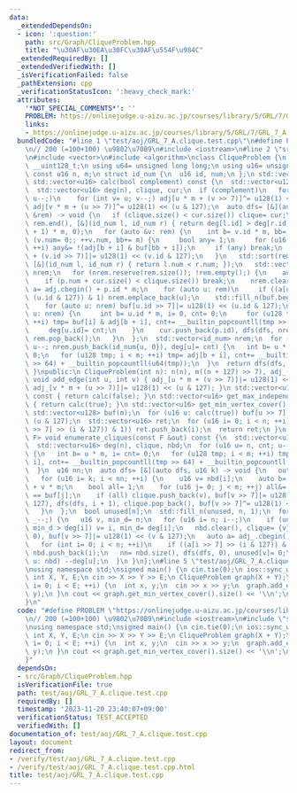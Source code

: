 ```yaml
---
data:
  _extendedDependsOn:
  - icon: ':question:'
    path: src/Graph/CliqueProblem.hpp
    title: "\u30AF\u30EA\u30FC\u30AF\u554F\u984C"
  _extendedRequiredBy: []
  _extendedVerifiedWith: []
  _isVerificationFailed: false
  _pathExtension: cpp
  _verificationStatusIcon: ':heavy_check_mark:'
  attributes:
    '*NOT_SPECIAL_COMMENTS*': ''
    PROBLEM: https://onlinejudge.u-aizu.ac.jp/courses/library/5/GRL/7/GRL_7_A
    links:
    - https://onlinejudge.u-aizu.ac.jp/courses/library/5/GRL/7/GRL_7_A
  bundledCode: "#line 1 \"test/aoj/GRL_7_A.clique.test.cpp\"\n#define PROBLEM \"https://onlinejudge.u-aizu.ac.jp/courses/library/5/GRL/7/GRL_7_A\"\
    \n// 200 (=100+100) \u9802\u70B9\n#include <iostream>\n#line 2 \"src/Graph/CliqueProblem.hpp\"\
    \n#include <vector>\n#include <algorithm>\nclass CliqueProblem {\n using u128=\
    \ __uint128_t;\n using u64= unsigned long long;\n using u16= unsigned short;\n\
    \ const u16 n, m;\n struct id_num {\n  u16 id, num;\n };\n std::vector<u128> adj_;\n\
    \ std::vector<u16> calc(bool complement) const {\n  std::vector<u128> buf, adj(adj_);\n\
    \  std::vector<u16> deg(n), clique, cur;\n  if (complement)\n   for (int u= n;\
    \ u--;)\n    for (int v= u; v--;) adj[u * m + (v >> 7)]^= u128(1) << (v & 127),\
    \ adj[v * m + (u >> 7)]^= u128(1) << (u & 127);\n  auto dfs= [&](auto dfs, std::vector<id_num>\
    \ &rem) -> void {\n   if (clique.size() < cur.size()) clique= cur;\n   std::sort(rem.begin(),\
    \ rem.end(), [&](id_num l, id_num r) { return deg[l.id] > deg[r.id]; }), buf.assign((n\
    \ + 1) * m, 0);\n   for (auto &v: rem) {\n    int b= v.id * m, bb= 0;\n    for\
    \ (v.num= 0;; ++v.num, bb+= m) {\n     bool any= 1;\n     for (u16 i= 0; i < m;\
    \ ++i) any&= !(adj[b + i] & buf[bb + i]);\n     if (any) break;\n    }\n    buf[bb\
    \ + (v.id >> 7)]|= u128(1) << (v.id & 127);\n   }\n   std::sort(rem.begin(), rem.end(),\
    \ [&](id_num l, id_num r) { return l.num < r.num; });\n   std::vector<id_num>\
    \ nrem;\n   for (nrem.reserve(rem.size()); !rem.empty();) {\n    auto p= rem.back();\n\
    \    if (p.num + cur.size() < clique.size()) break;\n    nrem.clear();\n    auto\
    \ a= adj.cbegin() + p.id * m;\n    for (auto u: rem)\n     if ((a[u.id >> 7] >>\
    \ (u.id & 127)) & 1) nrem.emplace_back(u);\n    std::fill_n(buf.begin(), m, 0);\n\
    \    for (auto u: nrem) buf[u.id >> 7]|= u128(1) << (u.id & 127);\n    for (auto\
    \ u: nrem) {\n     int b= u.id * m, i= 0, cnt= 0;\n     for (u128 tmp; i < m;\
    \ ++i) tmp= buf[i] & adj[b + i], cnt+= __builtin_popcountll(tmp >> 64) + __builtin_popcountll(u64(tmp));\n\
    \     deg[u.id]= cnt;\n    }\n    cur.push_back(p.id), dfs(dfs, nrem), cur.pop_back(),\
    \ rem.pop_back();\n   }\n  };\n  std::vector<id_num> nrem;\n  for (u16 u= n, cnt;\
    \ u--; nrem.push_back(id_num{u, 0}), deg[u]= cnt) {\n   int b= u * m, i= cnt=\
    \ 0;\n   for (u128 tmp; i < m; ++i) tmp= adj[b + i], cnt+= __builtin_popcountll(tmp\
    \ >> 64) + __builtin_popcountll(u64(tmp));\n  }\n  return dfs(dfs, nrem), clique;\n\
    \ }\npublic:\n CliqueProblem(int n): n(n), m((n + 127) >> 7), adj_(n * m) {}\n\
    \ void add_edge(int u, int v) { adj_[u * m + (v >> 7)]|= u128(1) << (v & 127),\
    \ adj_[v * m + (u >> 7)]|= u128(1) << (u & 127); }\n std::vector<u16> get_max_clique()\
    \ const { return calc(false); }\n std::vector<u16> get_max_independent_set() const\
    \ { return calc(true); }\n std::vector<u16> get_min_vertex_cover() const {\n \
    \ std::vector<u128> buf(m);\n  for (u16 u: calc(true)) buf[u >> 7]|= u128(1) <<\
    \ (u & 127);\n  std::vector<u16> ret;\n  for (u16 i= 0; i < n; ++i)\n   if (!((buf[i\
    \ >> 7] >> (i & 127)) & 1)) ret.push_back(i);\n  return ret;\n }\n template <class\
    \ F> void enumerate_cliques(const F &out) const {\n  std::vector<u128> buf;\n\
    \  std::vector<u16> deg(n), clique, nbd;\n  for (u16 u= n, cnt; u--; deg[u]= cnt)\
    \ {\n   int b= u * m, i= cnt= 0;\n   for (u128 tmp; i < m; ++i) tmp= adj_[b +\
    \ i], cnt+= __builtin_popcountll(tmp >> 64) + __builtin_popcountll(u64(tmp));\n\
    \  }\n  u16 nn;\n  auto dfs= [&](auto dfs, u16 k) -> void {\n   out(clique);\n\
    \   for (u16 i= k; i < nn; ++i) {\n    u16 v= nbd[i];\n    auto b= adj_.cbegin()\
    \ + v * m;\n    bool all= 1;\n    for (u16 j= 0; j < m; ++j) all&= (b[j] & buf[j])\
    \ == buf[j];\n    if (all) clique.push_back(v), buf[v >> 7]|= u128(1) << (v &\
    \ 127), dfs(dfs, i + 1), clique.pop_back(), buf[v >> 7]^= u128(1) << (v & 127);\n\
    \   }\n  };\n  bool unused[n];\n  std::fill_n(unused, n, 1);\n  for (u16 _= n;\
    \ _--;) {\n   u16 v, min_d= n;\n   for (u16 i= n; i--;)\n    if (unused[i] &&\
    \ min_d > deg[i]) v= i, min_d= deg[i];\n   nbd.clear(), clique= {v}, buf.assign(m,\
    \ 0), buf[v >> 7]|= u128(1) << (v & 127);\n   auto a= adj_.cbegin() + v * m;\n\
    \   for (int i= 0; i < n; ++i)\n    if ((a[i >> 7] >> (i & 127)) & unused[i])\
    \ nbd.push_back(i);\n   nn= nbd.size(), dfs(dfs, 0), unused[v]= 0;\n   for (auto\
    \ u: nbd) --deg[u];\n  }\n }\n};\n#line 5 \"test/aoj/GRL_7_A.clique.test.cpp\"\
    \nusing namespace std;\nsigned main() {\n cin.tie(0);\n ios::sync_with_stdio(0);\n\
    \ int X, Y, E;\n cin >> X >> Y >> E;\n CliqueProblem graph(X + Y);\n for (int\
    \ i= 0; i < E; ++i) {\n  int x, y;\n  cin >> x >> y;\n  graph.add_edge(x, X +\
    \ y);\n }\n cout << graph.get_min_vertex_cover().size() << '\\n';\n return 0;\n\
    }\n"
  code: "#define PROBLEM \"https://onlinejudge.u-aizu.ac.jp/courses/library/5/GRL/7/GRL_7_A\"\
    \n// 200 (=100+100) \u9802\u70B9\n#include <iostream>\n#include \"src/Graph/CliqueProblem.hpp\"\
    \nusing namespace std;\nsigned main() {\n cin.tie(0);\n ios::sync_with_stdio(0);\n\
    \ int X, Y, E;\n cin >> X >> Y >> E;\n CliqueProblem graph(X + Y);\n for (int\
    \ i= 0; i < E; ++i) {\n  int x, y;\n  cin >> x >> y;\n  graph.add_edge(x, X +\
    \ y);\n }\n cout << graph.get_min_vertex_cover().size() << '\\n';\n return 0;\n\
    }"
  dependsOn:
  - src/Graph/CliqueProblem.hpp
  isVerificationFile: true
  path: test/aoj/GRL_7_A.clique.test.cpp
  requiredBy: []
  timestamp: '2023-11-20 23:40:07+09:00'
  verificationStatus: TEST_ACCEPTED
  verifiedWith: []
documentation_of: test/aoj/GRL_7_A.clique.test.cpp
layout: document
redirect_from:
- /verify/test/aoj/GRL_7_A.clique.test.cpp
- /verify/test/aoj/GRL_7_A.clique.test.cpp.html
title: test/aoj/GRL_7_A.clique.test.cpp
---
```

